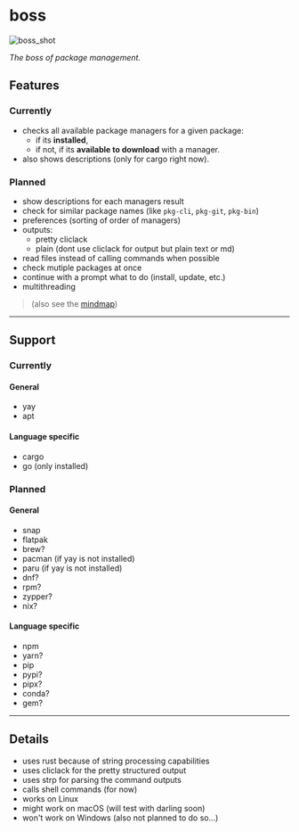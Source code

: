 # boss

![boss_shot](https://github.com/NQMVD/boss/assets/99403507/d7f5983f-d603-4e80-80e5-3bba4dd46cf5)

_The boss of package management._

## Features
### Currently
- checks all available package managers for a given package:
  - if its **installed**,
  - if not, if its **available to download** with a manager.
- also shows descriptions (only for cargo right now).

### Planned
- show descriptions for each managers result
- check for similar package names (like `pkg-cli`, `pkg-git`, `pkg-bin`)
- preferences (sorting of order of managers)
- outputs:
  - pretty cliclack
  - plain (dont use cliclack for output but plain text or md)
- read files instead of calling commands when possible
- check mutiple packages at once
- continue with a prompt what to do (install, update, etc.)
- multithreading

> (also see the [mindmap](todo.hmm))

---

## Support
### Currently
#### General
- yay
- apt

#### Language specific
- cargo
- go (only installed)

### Planned
#### General
- snap
- flatpak
- brew?
- pacman (if yay is not installed)
- paru (if yay is not installed)
- dnf?
- rpm?
- zypper?
- nix?

#### Language specific
- npm
- yarn?
- pip
- pypi?
- pipx?
- conda?
- gem?

---

## Details
- uses rust because of string processing capabilities
- uses cliclack for the pretty structured output
- uses strp for parsing the command outputs
- calls shell commands (for now)
- works on Linux
- might work on macOS (will test with darling soon)
- won't work on Windows (also not planned to do so...)
